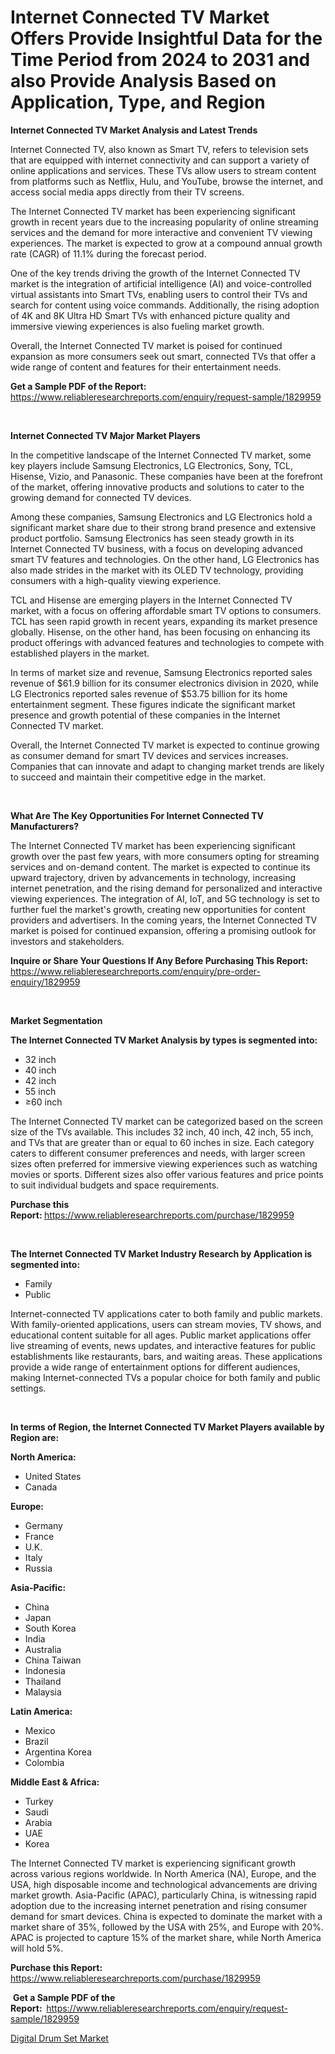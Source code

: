 <p><h1>Internet Connected TV Market Offers Provide Insightful Data for the Time Period from 2024 to 2031 and also Provide Analysis Based on Application, Type, and Region</h1></p><p><strong>Internet Connected TV Market Analysis and Latest Trends</strong></p>
<p><p>Internet Connected TV, also known as Smart TV, refers to television sets that are equipped with internet connectivity and can support a variety of online applications and services. These TVs allow users to stream content from platforms such as Netflix, Hulu, and YouTube, browse the internet, and access social media apps directly from their TV screens.</p><p>The Internet Connected TV market has been experiencing significant growth in recent years due to the increasing popularity of online streaming services and the demand for more interactive and convenient TV viewing experiences. The market is expected to grow at a compound annual growth rate (CAGR) of 11.1% during the forecast period.</p><p>One of the key trends driving the growth of the Internet Connected TV market is the integration of artificial intelligence (AI) and voice-controlled virtual assistants into Smart TVs, enabling users to control their TVs and search for content using voice commands. Additionally, the rising adoption of 4K and 8K Ultra HD Smart TVs with enhanced picture quality and immersive viewing experiences is also fueling market growth.</p><p>Overall, the Internet Connected TV market is poised for continued expansion as more consumers seek out smart, connected TVs that offer a wide range of content and features for their entertainment needs.</p></p>
<p><strong>Get a Sample PDF of the Report:&nbsp;</strong> <a href="https://www.reliableresearchreports.com/enquiry/request-sample/1829959">https://www.reliableresearchreports.com/enquiry/request-sample/1829959</a></p>
<p>&nbsp;</p>
<p><strong>Internet Connected TV Major Market Players</strong></p>
<p><p>In the competitive landscape of the Internet Connected TV market, some key players include Samsung Electronics, LG Electronics, Sony, TCL, Hisense, Vizio, and Panasonic. These companies have been at the forefront of the market, offering innovative products and solutions to cater to the growing demand for connected TV devices.</p><p>Among these companies, Samsung Electronics and LG Electronics hold a significant market share due to their strong brand presence and extensive product portfolio. Samsung Electronics has seen steady growth in its Internet Connected TV business, with a focus on developing advanced smart TV features and technologies. On the other hand, LG Electronics has also made strides in the market with its OLED TV technology, providing consumers with a high-quality viewing experience.</p><p>TCL and Hisense are emerging players in the Internet Connected TV market, with a focus on offering affordable smart TV options to consumers. TCL has seen rapid growth in recent years, expanding its market presence globally. Hisense, on the other hand, has been focusing on enhancing its product offerings with advanced features and technologies to compete with established players in the market.</p><p>In terms of market size and revenue, Samsung Electronics reported sales revenue of $61.9 billion for its consumer electronics division in 2020, while LG Electronics reported sales revenue of $53.75 billion for its home entertainment segment. These figures indicate the significant market presence and growth potential of these companies in the Internet Connected TV market.</p><p>Overall, the Internet Connected TV market is expected to continue growing as consumer demand for smart TV devices and services increases. Companies that can innovate and adapt to changing market trends are likely to succeed and maintain their competitive edge in the market.</p></p>
<p>&nbsp;</p>
<p><strong>What Are The Key Opportunities For Internet Connected TV Manufacturers?</strong></p>
<p><p>The Internet Connected TV market has been experiencing significant growth over the past few years, with more consumers opting for streaming services and on-demand content. The market is expected to continue its upward trajectory, driven by advancements in technology, increasing internet penetration, and the rising demand for personalized and interactive viewing experiences. The integration of AI, IoT, and 5G technology is set to further fuel the market's growth, creating new opportunities for content providers and advertisers. In the coming years, the Internet Connected TV market is poised for continued expansion, offering a promising outlook for investors and stakeholders.</p></p>
<p><strong>Inquire or Share Your Questions If Any Before Purchasing This Report:</strong> <a href="https://www.reliableresearchreports.com/enquiry/pre-order-enquiry/1829959">https://www.reliableresearchreports.com/enquiry/pre-order-enquiry/1829959</a></p>
<p>&nbsp;</p>
<p><strong>Market Segmentation</strong></p>
<p><strong>The Internet Connected TV Market Analysis by types is segmented into:</strong></p>
<p><ul><li>32 inch</li><li>40 inch</li><li>42 inch</li><li>55 inch</li><li>≥60 inch</li></ul></p>
<p><p>The Internet Connected TV market can be categorized based on the screen size of the TVs available. This includes 32 inch, 40 inch, 42 inch, 55 inch, and TVs that are greater than or equal to 60 inches in size. Each category caters to different consumer preferences and needs, with larger screen sizes often preferred for immersive viewing experiences such as watching movies or sports. Different sizes also offer various features and price points to suit individual budgets and space requirements.</p></p>
<p><strong>Purchase this Report:&nbsp;</strong><a href="https://www.reliableresearchreports.com/purchase/1829959">https://www.reliableresearchreports.com/purchase/1829959</a></p>
<p>&nbsp;</p>
<p><strong>The Internet Connected TV Market Industry Research by Application is segmented into:</strong></p>
<p><ul><li>Family</li><li>Public</li></ul></p>
<p><p>Internet-connected TV applications cater to both family and public markets. With family-oriented applications, users can stream movies, TV shows, and educational content suitable for all ages. Public market applications offer live streaming of events, news updates, and interactive features for public establishments like restaurants, bars, and waiting areas. These applications provide a wide range of entertainment options for different audiences, making Internet-connected TVs a popular choice for both family and public settings.</p></p>
<p>&nbsp;</p>
<p><strong>In terms of Region, the Internet Connected TV Market Players available by Region are:</strong></p>
<p>
    <p> <strong> North America: </strong>
        <ul>
            <li>United States</li>
            <li>Canada</li>
        </ul>
        </p> 
    <p> <strong> Europe: </strong>
        <ul>
            <li>Germany</li>
            <li>France</li>
            <li>U.K.</li>
            <li>Italy</li>
            <li>Russia</li>
        </ul>
        </p> 
    <p> <strong> Asia-Pacific: </strong>
        <ul>
            <li>China</li>
            <li>Japan</li>
            <li>South Korea</li>
            <li>India</li>
            <li>Australia</li>
            <li>China Taiwan</li>
            <li>Indonesia</li>
            <li>Thailand</li>
            <li>Malaysia</li>
        </ul>
        </p> 
    <p> <strong> Latin America: </strong>
        <ul>
            <li>Mexico</li>
            <li>Brazil</li>
            <li>Argentina Korea</li>
            <li>Colombia</li>
        </ul>
        </p> 
    <p> <strong> Middle East & Africa: </strong>
        <ul>
            <li>Turkey</li>
            <li>Saudi</li>
            <li>Arabia</li>
            <li>UAE</li>
            <li>Korea</li>
        </ul>
    </p>
    </p>
<p><p>The Internet Connected TV market is experiencing significant growth across various regions worldwide. In North America (NA), Europe, and the USA, high disposable income and technological advancements are driving market growth. Asia-Pacific (APAC), particularly China, is witnessing rapid adoption due to the increasing internet penetration and rising consumer demand for smart devices. China is expected to dominate the market with a market share of 35%, followed by the USA with 25%, and Europe with 20%. APAC is projected to capture 15% of the market share, while North America will hold 5%.</p></p>
<p><strong>Purchase this Report: </strong><a href="https://www.reliableresearchreports.com/purchase/1829959">https://www.reliableresearchreports.com/purchase/1829959</a></p>
<p>&nbsp;<strong>Get a Sample PDF of the Report:&nbsp;&nbsp;</strong><a href="https://www.reliableresearchreports.com/enquiry/request-sample/1829959">https://www.reliableresearchreports.com/enquiry/request-sample/1829959</a></p>
<p><strong></strong></p>
<p><p><a href="https://github.com/vimar16th/Market-Research-Report-List-3/blob/main/digital-drum-set-market.md">Digital Drum Set Market</a></p></p>